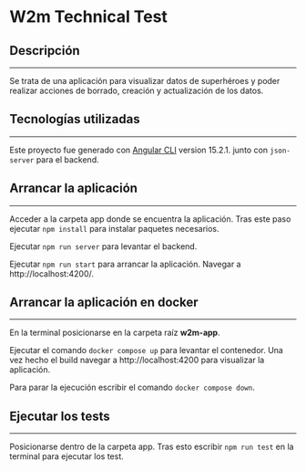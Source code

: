 # W2m Technical Test

## Descripción

---

Se trata de una aplicación para visualizar datos de superhéroes y poder realizar acciones de borrado, creación y actualización de los datos.

## Tecnologías utilizadas

---

Este proyecto fue generado con [Angular CLI](https://github.com/angular/angular-cli) version 15.2.1. junto con `json-server` para el backend.

## Arrancar la aplicación

---

Acceder a la carpeta app donde se encuentra la aplicación. Tras este paso ejecutar `npm install` para instalar paquetes necesarios.

Ejecutar `npm run server` para levantar el backend.

Ejecutar `npm run start` para arrancar la aplicación. Navegar a http://localhost:4200/.

## Arrancar la aplicación en docker

---

En la terminal posicionarse en la carpeta raíz **w2m-app**.

Ejecutar el comando `docker compose up` para levantar el contenedor. Una vez hecho el build navegar a http://localhost:4200 para visualizar la aplicación.

Para parar la ejecución escribir el comando `docker compose down`.

## Ejecutar los tests

---

Posicionarse dentro de la carpeta app. Tras esto escribir `npm run test` en la terminal para ejecutar los test.
